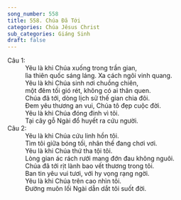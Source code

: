 ```yaml
---
song_number: 558
title: 558. Chúa Đã Tới
categories: Chúa Jêsus Christ
sub_categories: Giáng Sinh
draft: false
---
```

<dl><dt>Câu 1:</dt><dd data-verse="1">Yêu là khi Chúa xuống trong trần gian, <br/>lìa thiên quốc sáng láng. Xa cách ngôi vinh quang. <br/>Yêu là khi Chúa sinh nơi chuồng chiên, <br/>một đêm tối gió rét, không có ai thân quen. <br/>Chúa đã tới, dòng lịch sử thế gian chia đôi. <br/>Đem yêu thương an vui, Chúa tô đẹp cuộc đời. <br/>Yêu là khi Chúa đóng đinh vì tôi. <br/>Tại cây gỗ Ngài đổ huyết ra cứu người. </dd><dt>Câu 2:</dt><dd data-verse="2">Yêu là khi Chúa cứu linh hồn tôi. <br/>Tìm tôi giữa bóng tối, nhân thế đang chơi vơi. <br/>Yêu là khi Chúa thứ tha tội tôi. <br/>Lòng gian ác rách rưới mang đớn đau không nguôi. <br/>Chúa đã tới rịt lành bao vết thương trong tôi. <br/>Ban tin yêu vui tươi, với hy vọng rạng ngời. <br/>Yêu là khi Chúa trên cao nhìn tôi. <br/>Đường muôn lối Ngài dẫn dắt tôi suốt đời. </dd></dl>